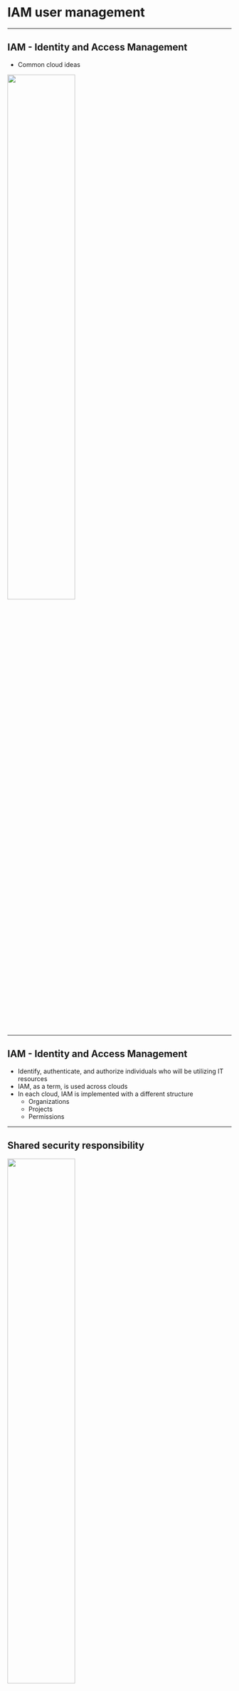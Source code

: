 # IAM user management

---

## IAM - Identity and Access Management

* Common cloud ideas

<img src="../artwork/02-iam-01.png" style="width:55%;"/> <!-- {"left" : 2.72, "top" : 3.46, "height" : 7.96, "width" : 12.06} -->

---

## IAM - Identity and Access Management

* Identify, authenticate, and authorize individuals who will be utilizing IT resources
* IAM, as a term, is used across clouds
* In each cloud, IAM is implemented with a different structure
    * Organizations
    * Projects
    * Permissions

---

## Shared security responsibility

<img src="../artwork/02-iam-02.png" style="width:55%;"/> <!-- {"left" : 2.87, "top" : 2, "height" : 5.35, "width" : 11.75} -->


* "Customer" can be a university, a researcher, and the data may be survey data

Notes:

* When we talk about cloud security, we like to start with a discussion of the Shared Security Responsibility Model. While AWS takes care of provisioning and maintaining the underlying cloud infrastructure, you will still need to perform several security configuration tasks to ensure that you stay safe in the cloud. AWS’s responsibility goes from the ground up to the hypervisor. AWS secures the hardware, software, facilities, and networks that run all products and services. Customers are responsible for securely configuring the services they sign up for as well as anything they put on those services. 
* AWS also performs the following responsibilities:
* Obtaining industry certifications and independent third party attestations 
* Publishing information about AWS security and control practices in white papers and web site content
* Providing certificates, reports, and other documentation directly to AWS customers under NDA (as required).
* The amount of security configuration work you have to do varies, depending on how sensitive your data is and which services you select. For example, AWS services such as Amazon EC2 and Amazon S3 are completely under your control and require you to perform all of the necessary security configuration and management tasks. In the case of Amazon EC2, you are responsible for management of the guest OS (including updates and security patches), any application software or utilities you install on the instances, as well as the configuration of the AWS-provided firewall (called a security group) on each instance.
* When you use any of AWS’s managed services like Amazon RDS, Amazon RedShift, or Amazon WorkDocs, you don’t have to worry about launching and maintaining instances or patching the guest OS or applications—AWS handles that for you. For these managed services, basic security configuration tasks like data backups, database replication, and firewall configuration happen automatically. 
* However, there are certain security features—such as IAM user accounts and credentials, SSL for data transmissions, and user activity logging—that you should configure no matter which AWS service you use.
* AWS Support provides a highly personalized level of service for customers seeking technical help. 

---

## Physical security

* 24/7 trained security staff
* Data centers in nondescript and undisclosed facilities
* Two-factor authentication for authorized staff
* Authorization for data center access
* Separate logical and physical access

---

## Physical security video

* https://www.youtube.com/watch?v=kd33UVZhnAA

<img src="../artwork/02-iam-03.png" style="width:55%;"/> <!-- {"left" : 2.28, "top" : 3.55, "height" : 6.87, "width" : 12.94} -->


---

## Certifications and accreditations

<img src="../artwork/02-iam-04.png" style="width:55%;"/> <!-- {"left" : 2.94, "top" : 2.11, "height" : 5.32, "width" : 11.62} -->

* FERPA
    * https://aws.amazon.com/blogs/security/ferpa-compliance-in-the-aws-cloud
* FISMA
    * https://aws.amazon.com/compliance/fisma

---

# IAM According to AWS

---

## AWS IAM  

<img src="../artwork/02-iam-05.png" style="width:55%;"/> <!-- {"left" : 1.47, "top" : 3.2, "height" : 5.98, "width" : 14.56} -->

---

## AWS IAM detail

* IAM users
    * for people
* IAM roles
    * for computers
* IAM Federation
    * to federate your workforce into AWS accounts and business applications
    * AWS Single Sign-On (SSO) or AWS Identity and Access Management (IAM)    

---

## Logging in

<img src="../artwork/02-iam-06.png" style="width:55%;"/> <!-- {"left" : 11.03, "top" : 0.85, "height" : 9.28, "width" : 6.06} -->


* (Followed by MFA authentication)

---

## AWS IAM Command-Line Authentication

<img src="../artwork/02-iam-07.png" style="width:55%;"/> <!-- {"left" : 1.94, "top" : 3.75, "height" : 6.22, "width" : 13.62} -->


---

## AWS IAM User Management - Groups

<img src="../artwork/02-iam-08.png" style="width:55%;"/> <!-- {"left" : 1.7, "top" : 2.88, "height" : 6.63, "width" : 14.11} -->


---

## AWS IAM Authorization

<img src="../artwork/02-iam-09.png" style="width:55%;"/> <!-- {"left" : 1.15, "top" : 3.12, "height" : 3.49, "width" : 15.2} -->


Notes:

* After a user or system has been authenticated, they have to be authorized to access AWS services. To assign permissions to a user, group, role, or resource, you create a policy, which is a document that explicitly lists permissions.
* An IAM role is similar to a user, in that it is an AWS identity with permission policies that determine what the identity can and cannot do in AWS. However, instead of being uniquely associated with one person, a role is intended to be assumable by anyone who needs it. Also, a role does not have any credentials (password or access keys) associated with it. Instead, if a user is assigned to a role, access keys are created dynamically and provided to the user.

---

## AWS IAM Policy Elements

```text
{
    "Version": "2012-10-17",
    "Statement": [
        {
            "Sid": "EC2InstanceConnect",
            "Action": [
                "ec2:DescribeInstances",
                "ec2-instance-connect:SendSSHPublicKey"
            ],
            "Effect": "Allow",
            "Resource": "*"
        }
    ]
}
```
 <!-- {"left" : 0.85, "top" : 1.94, "height" : 4.36, "width" : 9.94} -->

---

## AWS IAM Policy Assignment

<img src="../artwork/02-iam-10.png" style="width:55%;"/> <!-- {"left" : 1.7, "top" : 1.48, "height" : 3.2, "width" : 14.1} -->

* IAM Policies are assigned to IAM users and Groups. 
* These users are bound by the permissions defined in the IAM Policy.

---

## AWS IAM Policy Assignment

* IAM Policies may also be assigned to an IAM Role.
* An IAM role is similar to a user, in that it is an AWS identity with permission policies that determine what the identity can and cannot do in AWS. 
* A role is intended to be assumable by anyone who needs it. 
* Also, a role does not have any credentials (password or access keys) associated with it. 
* Instead, if a user is assigned to a role, access keys are created dynamically and provided to the user.

<img src="../artwork/02-iam-11.png" style="width:55%;"/> <!-- {"left" : 10.3, "top" : 0.53, "height" : 2.65, "width" : 6.74} -->

---

## AWS IAM Roles

* An IAM role uses a policy.
* An IAM role has no associated credentials.
* IAM users, applications, and services may assume IAM roles.

---

## AWS IAM Policy Assignment

<img src="../artwork/02-iam-12.png" style="width:55%;"/> <!-- {"left" : 3.71, "top" : 2.06, "height" : 3.83, "width" : 10.08} -->


* You can use roles to delegate access to users, applications, or services that don't normally have access to your AWS resources. 

---

## AWS IAM Roles - Instance Profiles

<img src="../artwork/02-iam-13.png" style="width:55%;"/> <!-- {"left" : 2.88, "top" : 2.28, "height" : 5.11, "width" : 11.74} -->


* An instance profile is a container for an IAM role that you can use to pass role information to an EC2 instance when the instance starts.

Notes:

* In the example, an IAM role named PythonInEC2AccessS3 is created by an IAM user. The role grants access to an Amazon S3 bucket. 
* Step 1: An application developer selects the PythonInEC2AccessS3 role while creating the Amazon EC2 instance. The instance would host a Python application which would need access to an Amazon S3 bucket. Note: An IAM role may be associated with an EC2 instance only during creation. The policy associated with the role may be modified at any time. A user launching an EC2 instance also needs appropriate permissions to associate an IAM role to the EC2 instance.
* Step 2: Post instance creation the Python application is installed on the EC2 instance. AWS SDK for Python (Boto3) is also installed on the instance. The application tries to access an Amazon S3 bucket. However AWS credentials are not available on the instance.
* Step 3: The Python application then uses the EC2 metadata service to gain access to Temporary Security Credentials. Temporary Security Credentials will be discussed later.
* Step 4: The application interacts with the Amazon S3 bucket specified in the PythonInEC2AccessS3 role.

---

## AWS IAM Roles – Assume Role

<img src="../artwork/02-iam-14.png" style="width:55%;"/> <!-- {"left" : 1.88, "top" : 1.79, "height" : 6.36, "width" : 13.74} -->

* IAM roles may also be associated with users. 

Notes:

* In the above example, there are two AWS accounts A and B. IAM User A-1 is part of Account A and IAM User B-1 is part of Account B.
* Step 1: An IAM policy named IAM Admin Policy with access to an Amazon S3 bucket is associated to an IAM role named IAM Admin Role. User A-1 has an IAM policy with restricted access. This is done as User A-1 does not normally need administrative privileges. However, User A-1 may sometimes have to perform tasks that require administrative privileges.
* Step 2: When required User A-1 assumes the IAM Admin Role. Doing so gives User A-1 access to the S3 bucket. A user who assumes a role temporarily gives up his or her own permissions and instead takes on the permissions of the role. When the user exits, or stops using the role, the original user permissions are restored. It is therefore helpful to use IAM roles instead of changing the user’s policies each time a change is required. 
* Note: User A-1’s policy must contain permissions to assume the role.
* Step 3: User A-1 gains access to the Amazon S3 bucket.
* Step 4: With IAM roles, you can establish trust relationships between your trusting account and other AWS trusted accounts. The trusting account owns the resource to be accessed and the trusted account contains the users who need access to the resource. User B-1 from Account B assumes the IAM Admin Role from Account A.
* Step 5: User B-1 gains access to the Amazon S3 bucket owned by Account A.

---

## Temporary Security Credentials (AWS STS)

<img src="../artwork/02-iam-15.png" style="width:55%;"/> <!-- {"left" : 1.49, "top" : 2.47, "height" : 7.45, "width" : 14.53} -->

Notes:
* AWS Security Token Service (AWS STS) provides trusted users with temporary security credentials that can control access to your AWS resources. These credentials are short-term and work almost identically to the long-term access key credentials. These credentials are generated dynamically and provided to the user when requested.
* A session established with AWS STS consists of an access key ID, secret access key, a session token, and an expiration time. The expiration time could last between 15 minutes to 36 hours. The keys are used to sign API requests and pass in the token as an additional parameter, which AWS uses to verify that the temporary access keys are valid.

---

## AWS IAM Authentication and Authorization

<img src="../artwork/02-iam-16.png" style="width:55%;"/> <!-- {"left" : 0.83, "top" : 2.39, "height" : 5.43, "width" : 15.84} -->


---

## IAM Best Practices

* Delete AWS account (root) access keys.
* Create individual IAM users.
* Use groups to assign permissions to IAM users.
* Grant least privilege.
* Configure a strong password policy.
* Enable MFA for privileged users.

<img src="../artwork/02-iam-17.png" style="width:55%;"/> <!-- {"left" : 11.13, "top" : 1.55, "height" : 4.46, "width" : 5.87} -->


---

## Authenticator apps

<img src="../artwork/02-iam-18.jpg" style="width:55%;"/> <!-- {"left" : 0.85, "top" : 1.55, "height" : 3.99, "width" : 7.75} -->

<img src="../artwork/02-iam-19.png" style="width:55%;"/> <!-- {"left" : 11.47, "top" : 1.55, "height" : 9.7, "width" : 5.04} -->


---

## IAM Best Practices cont'd

* Use roles for applications that run on cloud instances.
* Delegate by using roles instead of by sharing credentials.
* Rotate credentials regularly.
* Remove unnecessary users and credentials.
* Use policy conditions for extra security.
* Monitor activity in your cloud account.

---

## Quiz

* Your web application needs to read/write an Amazon DynamoDB table and an Amazon S3 bucket. This operation requires AWS credentials and authorization to use AWS services. 
    * What service would you use? 

Notes:

* AWS IAM Role

---

## Quiz

* Which of the following are managed using IAM (choose 2)

    * A) Multi-Factor Authentication

    * B) Bucket Policies

    * C) Billing Reports

    * D) Roles

    * E) Security Groups

Notes:

A and D

---

## Quiz

* Which of the following is NOT required as part of AWS's suggested best practices for new accounts?

    * A) Delete the root account

    * B) Create individual IAM users

    * C) Use user groups to assign permissions

    * D) Apply an IAM password policy

Notes: 

A

---

# IAM According to GCP

---

## GCP Resource Manager

* Resources in GCP are hierarchically managed by organization,
folders, and projects.
* Resources Manager enables you to programmatically manage
these resource containers.

Notes:

* Google Cloud Platform provides resource containers such as Organizations,
Folders, and Projects, which allow you to group and hierarchically organize
cloud resources. This hierarchical organization lets you easily manage
common aspects of your resources, like access control and configuration
settings.

* The Resource Manager enables you to programmatically manage these
resource containers.

---

## GCP objects

* Objects are the various resources members can access and use on GCP.
* Objects hold data and applications, and also help to organize it and secure it.

* Objects can be

    * Organization
    * Folders
    * Projects
    * Resources
    * Members
    * Roles

---

## GCP objects


<img src="../artwork/02-iam-20.png" style="width:55%;"/> <!-- {"left" : 2.51, "top" : 3, "height" : 7.72, "width" : 12.47} -->

Notes:

* Folders are used to group resources that share common IAM policies.
* The use of folders to organize resources is optional.

---

## Projects

<img src="../artwork/02-iam-21.png" style="width:55%;"/> <!-- {"left" : 1.59, "top" : 3.25, "height" : 7.22, "width" : 14.32} -->


Notes:

* Projects are required in GCP 
* Any resource that is deployed must be associated with a project.
    * Track resource and quota usage.
    * Assign projects to different billing accounts.
    * Assign manager permissions and credentials and selectively enable specific services and APIs at the project level

---

## Members

<img src="../artwork/02-iam-22.png" style="width:55%;"/> <!-- {"left" : 1.29, "top" : 2.33, "height" : 4.17, "width" : 14.92} -->


**You create or manage users or groups outside of GCP**

Notes: 

Many new GCP customers get started by logging into the GCP console with a
Gmail account.

Gmail accounts and Google groups are often the easiest to get started, but
they offer no centralized way manage these users.

GCP customers who are also G Suite customers can define GCP policies in
terms of G Suite users and groups. This way, when someone leaves your
organization, an administrator can immediately disable their account and
remove them from groups using the Google Admin Console.

GCP customers who are not G Suite customers can get these same
capabilities through Cloud Identity. Cloud Identity lets you manage users and
groups using the Google Admin Console, but you do not pay for or receive G
Suite’s collaboration products such as Gmail, Docs, Drive, and Calendar. 

Cloud Identity is available in both a free and a premium edition.

---

## Member roles

* Member roles are collections of permissions   
    * Permissions are given to members by granting roles.
    * Roles define which permissions are granted.
    * GCP provides predefined roles and also the ability to create custom roles.

<img src="../artwork/02-iam-23.jpg" style="width:55%;"/> <!-- {"left" : 12.1, "top" : 2.13, "height" : 3.21, "width" : 4.73} -->


Notes:

* Role is a collection of permissions. You cannot assign a
permission to the user directly; instead you grant them a role.

* Members can be individual users, groups, domains, or even the public as a
whole. When you add a new project member to your project, you can assign
Cloud IAM roles to the new member using Cloud IAM policies.

---

## Service accounts

* Service accounts:
    * Control server-to-server interactions:
    * Used to authenticate from one service to another
    * Used to control privileges used by resources
    
<img src="../artwork/02-iam-24.png" style="width:55%;"/> <!-- {"left" : 3.51, "top" : 6.03, "height" : 4.12, "width" : 10.48} -->


Notes:

* In addition to the members already mentioned, you can also grant roles to
service accounts.
* Service Accounts control server-to-server interactions and are used to
authenticate from one service to another and control what actions
applications running on a service can perform.
* For example, if an application running on a compute engine instance needs to
read a file from cloud storage, a service account with cloud storage object
viewer role can be assigned to the compute engine instance.
* An application running on that instance would then be permitted to read a file
from cloud storage.
* Service accounts are identified with a Google-managed email address in the
gserviceaccount.com domain.
  
---

## Labels in Resource Manager

* Labels in Resource Manager help you organize your Google Cloud instances   
    * Team or cost center labels
    * Component labels
    * Environment or stage labels
    * State labels
    * Virtual machine labels

* **Labels are not designed to hold sensitive information, and doing so may pose
    a security risk to your data.**
        
Notes:

* Labels are created in the form of a “key-value” pair and are used to help you
organize and manage your Cloud resources.
* There are many reasons you might want to use labels:
* To distinguish between resources owned by different teams for
budgeting or billing purposes (team or cost center labels)
* To label the different components of large, distributed applications, like
“frontend” or “dashboard” (component labels)
* To show which systems in your network are for production use and
which are for testing (environment labels)
* To indicate the “state” of an instance of a resource, for example, if it is
the active instance or one that is ready to be archived (state labels)
* To distinguish between virtual machines, which may otherwise be
virtually identical! (VM labels)

---

## Labs for GCP IAM

* Cloud IAM: Qwik Start
* Service Accounts and Roles: Fundamentals
* VPC Network Peering
* User Authentication: Identity-Aware Proxy

---

## IAM Roles in GCP

<img src="../artwork/02-iam-24.png" style="width:55%;"/> <!-- {"left" : 1.09, "top" : 3.18, "height" : 6.03, "width" : 15.32} -->


Notes:

* There are three kinds of roles in Cloud IAM:
* Primitive roles: The roles that have been historically available in the
Cloud Console. These roles existed prior to the introduction of Cloud
IAM.
* Predefined roles: Also sometimes called “curated roles,” are the IAM
roles that give finer-grained access control than the primitive roles.
Each GCP service offers a set of predefined roles.
* Custom roles: You can define roles consisting of permissions and
resources of your choice.

---

## IAM primitive roles

<img src="../artwork/02-iam-25.png" style="width:55%;"/> <!-- {"left" : 3.97, "top" : 2.39, "height" : 4.03, "width" : 9.57} -->


* IAM primitive roles are applied at the project level
* Primitive roles offer fixed, coarse-grained levels of access

---

## IAM primitive roles

<img src="../artwork/02-iam-26.png" style="width:55%;"/> <!-- {"left" : 1.99, "top" : 2.76, "height" : 5.72, "width" : 13.52} -->

* Primitive roles apply across all GCP services in a project

Notes:

* There are three primitive roles: Owner, Editor, and Viewer. These roles are
concentric; that is, the Owner role includes the permissions in the Editor role,
and the Editor role includes the permissions in the Viewer role.
* The viewer role, as its name implies, provides view or read-only access to 
project and all its resources.
* The editor role provides the ability to modify or edit all resources in the project,
as well as all the read-only access from the viewer role.
* The owner role provides the ability to manage the project itself, such as
deleting the project, and adding or removing other members to the project, as
well as all the editor role permissions plus the read-only access from the
viewer role.

---

## IAM predefined roles

* Predefined roles are designed to map to job functions: Compute Network Admin, Security Reviewer, etc.
* Predefined roles provide granular access for a specific service. They are
designed to map to job functions, for example, Compute Network Admin,
Security Reviewer, Storage Admin, etc.
* Predefined roles are managed by Google Cloud. So if a new feature or service
is added in the future, the appropriate permissions will be added to any
predefined role that requires them.  

<img src="../artwork/02-iam-27.png" style="width:55%;"/> <!-- {"left" : 11.24, "top" : 1.73, "height" : 2.37, "width" : 5.84} -->

---

## IAM predefined roles are more fine-grained

* IAM predefined roles offer more fine-grained permissions on particular services

<img src="../artwork/02-iam-28.png" style="width:55%;"/> <!-- {"left" : 1.59, "top" : 4.56, "height" : 5.76, "width" : 14.32} -->


---

## System event audit logs

* System event audit logs record activity that
   modifies the configuration of your resources
    * Driven by Google system events
    * Not triggered by user interaction
    * Always written and cannot be disabled  

Notes:

* System Event audit logs contain log entries for Google Cloud administrative
actions that modify the configuration of resources.
* System Event audit logs are generated by Google systems; they are not driven
by direct user action.
* System Event audit logs are always written; just like Admin Activity audit logs,
you cannot configure or disable them. There is no charge for your System
Event audit logs, however there are logging usage limits.

---

## IAM Policies

* A Cloud IAM policy is used to specify access control policies for Google Cloud resources.
* A policy consists of a list of bindings
* A binding binds a list of members to a role

---

## Resource policies are a UNION

* resource policies are a union of parent and resource
* a less restrictive parent policy will always override a more restrictive resource policy.

---

## IAM recommender

* The Cloud IAM recommender helps you enforce the principle of least privilege
  by ensuring that members have only the permissions that they actually need
  
    * Recommender compares project-level role grants with permissions used within the last 90 days
    * If a permission has not been used within that time, recommender will suggest revoking it
    * You have to review and apply recommendations; they will not be applied automatically
  
---

## Three types of recommendations

* Recommender gives you three types of recommendations
    * Revoke an existing role
    * Replace an existing role
    * Add permissions to an existing role

---

## Apply recommender

* View existing roles by visiting the IAM page
    * Look for the “over-granted permissions” column
    * If there are recommendations, you will see a Recommendation available icon
    * Click the Recommendation available icon for details
    * Choose to “apply” or to “dismiss” a recommendation
    * You can revert your choice within 90 days

<img src="../artwork/02-iam-29.png" style="width:55%;"/> <!-- {"left" : 3.97, "top" : 7, "height" : 4.5, "width" : 9.56} -->

---

## IAM audit logs

* Cloud Audit Logs maintains three logs for each project, folder and organization

    * Admin activity audit logs
    * Data access audit logs
    * System event audit logs

* To view

    * Basic log viewer
    * Advanced log viewer
    * gcloud command-line tool
    * Audit Logs API

---

## IAM best practices

* Adhere to the Principle of Least Privilege,
  which means you should always apply
  only the minimal access level required to
  get the job done
  
<img src="../artwork/pexels-cottonbro-5537791.jpg" style="width:55%;"/> <!-- {"left" : 4.15, "top" : 5.04, "height" : 6.14, "width" : 9.21} -->


---

## IAM best practices

* Use groups when configuring GCP access
* Assign roles to the groups instead of  individual users  
* Utilizing predefined roles offers less
administrative overhead
* Predefined roles are managed by Google
* Custom roles are **not** maintained by Google

Notes:

* It is best to use groups when configuring Google Cloud access - assign roles
to the groups instead of individual users.
* Groups are defined and maintained in the Cloud Console for G Suite or Cloud
Identity domains, they are not configured in Google Cloud, so using groups will
drastically reduce the administration needed by Google Cloud admins. Only
minimal changes will be needed within Google Cloud once groups and roles
are defined. Then users can simply be added or removed from groups by your
G Suite or Cloud Identity admin.
  
---
  
## IAM best practices

* Audit logs record project-level permission changes
* Audit policy changes
* Export audit logs  
* Explore audit logs to Cloud Storage to store your logs for long periods of time

<img src="../artwork/pexels-suzy-hazelwood-1226398.jpg" style="width:55%;"/> <!-- {"left" : 4.82, "top" : 6.81, "height" : 4.42, "width" : 7.85} -->

---

## Quiz

* Which FOUR of the following are Cloud IAM Objects that can be used to
organize resources in GCP?

* A) Bucket
* B) Folder
* C) Role
* D) Member
* E) Instance
* F) Container
* G) Organization

Notes:

* B, C, D, G

---

## Quiz

* In Google Cloud IAM, if a policy gives you Owner permissions at the project level, your access to an individual resource in the project may be restricted to View by applying a more restrictive policy to that resource. 

* A) True
* B) False 

Notes:

B) False

---  

## Quiz

* All Google Cloud Platform resources are associated with a project. 

* A) True 
* B) False

Notes:

A) True

---

## Quiz

* What is the difference between IAM primitive roles and IAM predefined roles?

* A) Primitive roles affect all resources in a GCP project, but predefined roles apply to a particular service in a project 
* B) Primitive roles apply to a particular service in a project, but predefined roles affect all resources in a GCP project
* C) Neither

Notes: 

A)

---

# IAM According to Azure

---

## Azure AD

* Azure Active Directory (Azure AD)
* User's account
    * type of user
    * role assignments
    * ownership of individual objects.

Notes:

* [Learning about Azure AD](https://docs.microsoft.com/en-us/learn/paths/az-104-manage-identities-governance/)
* https://docs.microsoft.com/en-us/learn/paths/az-104-manage-identities-governance

---

## Azure account types
 
* Administrators 
    * The highest level of access
* Member user accounts
    * in the Azure AD organization
* Guest users
    * the most restricted level of access. 

---

## Permissions and roles

* Azure AD uses permissions to help you control the access rights a user or group is granted
* This is done through roles. 
* Azure AD has many roles with different permissions attached to them. 
* When a user is assigned a specific role, they inherit permissions from that role. 
    * For example, a user assigned to the User Administrator role can create and delete user accounts.    

---

## Administrator roles

* Elevated access to control who is allowed to do what. 
* Assigned to a limited group of users to manage identity tasks in an Azure AD organization. 
* For User Administrator or Global Administrator role
    * you can create a new user in Azure AD by using either the Azure portal
    * the Azure CLI `az ad user create`
    * or PowerShell `cmdlet New-AzureADUser`

---

## Member users

* A native member of the Azure AD organization 
    * has a set of default permissions like being able to manage their profile information.
    * New users typically have this type of account created for them.
    * for users who are considered internal to an organization and are members of the Azure AD organization. However, these users shouldn't be able to manage other users by, for example, creating and deleting users

---

## Guest users

* Have restricted Azure AD organization permissions
* Invited to collaborate with your organization
    * Either send an invitation email that contains a redemption link or 
    * send a direct link to an app you want to share. 
    * Guest users sign in with their own work, school, or social identities. 
    
* Azure AD member users can invite guest users
* This default can be disabled by someone who has the User Administrator role.

---

## Add user accounts

* Azure

```bash
# create a new user
az ad user create
```
<!-- {"left" : 0.85, "top" : 2.56, "height" : 0.86, "width" : 3.94} -->

* PowerShell

```shell
# create a new user
New-AzureADUser
```
<!-- {"left" : 0.85, "top" : 4.38, "height" : 0.86, "width" : 3.94} -->

---

## Bulk create members

* PowerShell

```shell
$invitations = import-csv c:\bulkinvite\invitations.csv

$messageInfo = New-Object Microsoft.Open.MSGraph.Model.InvitedUserMessageInfo

$messageInfo.customizedMessageBody = "Hello. You are invited to the Contoso organization."

foreach ($email in $invitations)
   {New-AzureADMSInvitation `
      -InvitedUserEmailAddress $email.InvitedUserEmailAddress `
      -InvitedUserDisplayName $email.Name `
      -InviteRedirectUrl https://myapps.microsoft.com `
      -InvitedUserMessageInfo $messageInfo `
      -SendInvitationMessage $true
   }
```
<!-- {"left" : 0.85, "top" : 3.04, "height" : 4.36, "width" : 15.78} -->

---

## Delete user accounts

* Azure

```bash
# delete a user
az ad user delete.
```
<!-- {"left" : 0.85, "top" : 2.56, "height" : 0.86, "width" : 3.78} -->

* PowerShell

```shell
# delete a user
Remove-AzureADUser
```
<!-- {"left" : 0.85, "top" : 4.23, "height" : 0.86, "width" : 3.78} -->

---

## Quiz

* If you delete a user account by mistake, can it be restored?

    * A) When a user account is deleted, it's gone forever and can't be restored.
    * B) The user account can be restored, but only when it's created within the last 30 days.
    * C) The user account can be restored, but only when it's deleted within the last 30 days.
    
Notes: 
* C)      

---

## Quiz

* What kind of account would you create to allow an external organization easy access?

    * A) A guest user account for each member of the external team.
    * B) An external account for each member of the external team.
    * C) An administrator account for each member of the external team.
    
Notes:
* A)

---

## Azure AD is not Windows Server AD

* Azure AD not intended as a complete replacement for an on-premises Active Directory
* If you're already using a Windows AD server, you can connect it to Azure AD to extend your directory into Azure
* You can use the same credentials to access local and cloud-based resources.

<img src="../artwork/02-iam-30.png" style="width:55%;"/> <!-- {"left" : 4.51, "top" : 7.22, "height" : 3.83, "width" : 8.49} -->

---

## Directories, subscriptions, and users

* All these subscriptions can use Azure AD
    * Microsoft Azure
    * Microsoft 365
    * Microsoft Intune
    * Microsoft Dynamics 365

* **Subscriptions** in Azure are both 
    * billing entity
    * security boundary

---

## Directories, subscriptions, and users

* A subscription is associated with a single Azure AD directory. 
* Multiple subscriptions can trust the same directory, but a subscription can only trust one directory.
* Users and groups can be added to multiple subscriptions
    * the user can create, control, and access resources in the subscription. 
* The user in a subscription must be known to the associated directory as shown in the following image.

---

## Directories, subscriptions, and users

<img src="../artwork/02-iam-31.png" style="width:55%;"/> <!-- {"left" : 3.22, "top" : 3.07, "height" : 7.59, "width" : 11.07} -->


---

## Switching directory

* If you belong to multiple directories
    * you can switch the current directory
    * through the Directory + subscription button in the Azure portal header.

<img src="../artwork/02-iam-32.png" style="width:55%;"/> <!-- {"left" : 10.17, "top" : 1.41, "height" : 7.05, "width" : 6.86} -->

---

## Quiz

* An Azure subscription is a _______________.
    * A) billing entity and security boundary
    * B) container that holds users
    * C) monthly charge for Azure services

Notes:

* A)

---

## Quiz

* Which of the following best describes the relationship between a subscription and an Azure AD directory?
    * A) An Azure AD directory has a 1:1 relationship with a subscription.
    * B) An Azure AD directory can be associated with multiple subscriptions, but a subscription is always tied to a single directory.
    * C) An Azure AD directory is associated with a single subscription, but a subscription can trust multiple directories.

Notes: 

B)

---

## Quiz
    
* A organization can have more than one Azure AD directory.

    * A) True
    * B) False

Notes:

A)

---

## Built-in roles for Azure Resources

* **Owner**
    * has full access to all resources, including the right to delegate access to others.
* **Contributor**
    * can create and manage all types of Azure resources but can’t grant access to others.
* **Reader**
    * can view existing Azure resources.

---

## Role definitions

* A set of properties defined in a JavaScript Object Notation (JSON) file
* Try this

```shell
Get-AzureRmRoleDefinition -Name Owner
```
<!-- {"left" : 0.85, "top" : 3.34, "height" : 0.57, "width" : 6.94} -->

* You will get this

```text
Name             : Owner
Id               : 8e3af657-a8ff-443c-a75c-2fe8c4bcb635
IsCustom         : False
Description      : Lets you manage everything, including access to resources.
Actions          : {*}
NotActions       : {}
DataActions      : {}
NotDataActions   : {}
AssignableScopes : {/}
```
<!-- {"left" : 0.85, "top" : 4.95, "height" : 2.9, "width" : 13.61} -->


---

## RBAC: role-based access control

* Contributor role definition in JSON format

```json
{
  "Name": "Contributor",
  "Id": "b24988ac-6180-42a0-ab88-20f7382dd24c",
  "IsCustom": false,
  "Description": "Lets you manage everything except access to resources.",
  "Actions": [
    "*"
  ],
  "NotActions": [
    "Microsoft.Authorization/*/Delete",
    "Microsoft.Authorization/*/Write",
    "Microsoft.Authorization/elevateAccess/Action"
  ],
  "DataActions": [],
  "NotDataActions": [],
  "AssignableScopes": [
    "/"
  ]
}
```
<!-- {"left" : 0.85, "top" : 2.87, "height" : 5.82, "width" : 13.11} -->

---

## Discussion

* Let us describe some patterns for roles and policies for a typical research lab

---

## Congrats on completion


<img src="../artwork/congrats.png" style="width:55%;"/> <!-- {"left" : 1.05, "top" : 4.57, "height" : 3.25, "width" : 15.41} -->
